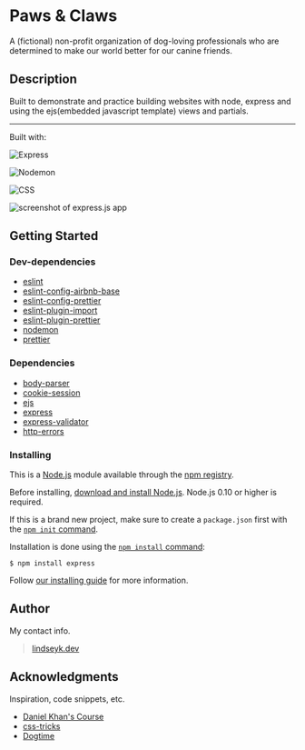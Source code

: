 # Paws & Claws

A (fictional) non-profit organization of dog-loving professionals who are determined to make our world better for our canine friends.

## Description

Built to demonstrate and practice building websites with node, express and using
the ejs(embedded javascript template) views and partials.

---

Built with:

![Express](https://camo.githubusercontent.com/0a95585d6b3a07028298a45d60b85a1331358bc336549d64dbbc27977f1495f3/68747470733a2f2f696d672e736869656c64732e696f2f7374617469632f76313f7374796c653d666f722d7468652d6261646765266d6573736167653d4578707265737326636f6c6f723d303030303030266c6f676f3d45787072657373266c6f676f436f6c6f723d464646464646266c6162656c3d)

![Nodemon](https://camo.githubusercontent.com/545fe69962105279d6b4a0c4a354a921fbc2e97403f8d9a05e4f1d98d74ccbff/68747470733a2f2f696d672e736869656c64732e696f2f7374617469632f76313f7374796c653d666f722d7468652d6261646765266d6573736167653d4e6f64656d6f6e26636f6c6f723d323232323232266c6f676f3d4e6f64656d6f6e266c6f676f436f6c6f723d373644303442266c6162656c3d)

![CSS](https://camo.githubusercontent.com/9fe0ddca8c80fd49703246ca3b9a894ddfdc9c1c80f6ab5de92bbe91471dbab8/68747470733a2f2f696d672e736869656c64732e696f2f7374617469632f76313f7374796c653d666f722d7468652d6261646765266d6573736167653d4353533326636f6c6f723d313537324236266c6f676f3d43535333266c6f676f436f6c6f723d464646464646266c6162656c3d)

<img src="https://res.cloudinary.com/codelikeagirl29/image/upload/v1650054974/ScreenShot_Tool_-20220415163525_mjgzjg.png" alt="screenshot of express.js app">

## Getting Started

### Dev-dependencies

- [eslint](https://www.npmjs.com/package/eslint)
- [eslint-config-airbnb-base](https://www.npmjs.com/package/eslint-config-airbnb-base)
- [eslint-config-prettier](https://www.npmjs.com/package/eslint-config-prettier)
- [eslint-plugin-import](https://www.npmjs.com/package/eslint-plugin-import)
- [eslint-plugin-prettier](https://www.npmjs.com/package/eslint-plugin-prettier)
- [nodemon](https://www.npmjs.com/package/nodemon)
- [prettier](https://www.npmjs.com/package/prettier)

### Dependencies

- [body-parser](https://www.npmjs.com/package/body-parser)
- [cookie-session](https://www.npmjs.com/package/cookie-session)
- [ejs](https://www.npmjs.com/package/ejs)
- [express](https://www.npmjs.com/package/express)
- [express-validator](https://www.npmjs.com/package/express-validator)
- [http-errors](https://www.npmjs.com/package/http-errors)

### Installing

This is a [Node.js](https://nodejs.org/en/) module available through the
[npm registry](https://www.npmjs.com/).

Before installing, [download and install Node.js](https://nodejs.org/en/download/).
Node.js 0.10 or higher is required.

If this is a brand new project, make sure to create a `package.json` first with
the [`npm init` command](https://docs.npmjs.com/creating-a-package-json-file).

Installation is done using the
[`npm install` command](https://docs.npmjs.com/getting-started/installing-npm-packages-locally):

```console
$ npm install express
```

Follow [our installing guide](http://expressjs.com/en/starter/installing.html)
for more information.

## Author

My contact info.

> [lindseyk.dev](https://lindseyk.dev)

## Acknowledgments

Inspiration, code snippets, etc.

- [Daniel Khan's Course](https://github.com/danielkhan/building-website-nodejs-express)
- [css-tricks](https://css-tricks.com/2)
- [Dogtime](https://dogtime.com/dog-breeds)
